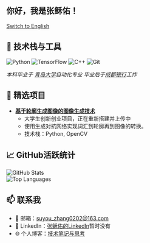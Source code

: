 ## 你好，我是张稣佑！

[Switch to English](README.md)

## 🔧 技术栈与工具
![Python](https://img.shields.io/badge/Python-Expert-green?logo=python)
![TensorFlow](https://img.shields.io/badge/TensorFlow-beginner-orange?logo=tensorflow)
![C++](https://img.shields.io/badge/C++-Proficient-blue?logo=c%2B%2B)
![Git](https://img.shields.io/badge/Git-beginner-orange?logo=git)

*本科毕业于 [青岛大学](https://www.qdu.edu.cn/)自动化专业*
*毕业后于[成都银行](https://www.bocd.com.cn/index.html)工作*

## 🚀 精选项目
- **[基于轮廓生成图像的图像生成技术](https://github.com/zhangsuyou/gan-image-generation)**
  - 大学生创新创业项目，正在重新搭建并上传中
  - 使用生成对抗网络实现词汇到轮廓再到图像的转换。
  - 技术栈：Python, OpenCV   

## 📈 GitHub活跃统计
![GitHub Stats](https://github-readme-stats.vercel.app/api?username=zhangsuyou&show_icons=true&theme=radical)  
![Top Languages](https://github-readme-stats.vercel.app/api/top-langs/?username=zhangsuyou&layout=compact)

## 📫 联系我
- 📧 邮箱：suyou_zhang0202@163.com  
- 💼 LinkedIn：[张稣佑的LinkedIn](https://linkedin.com/in/zhangsuyou)暂时没有 
- 🌐 个人博客：[技术笔记与思考](https://zhangsuyou.github.io)
